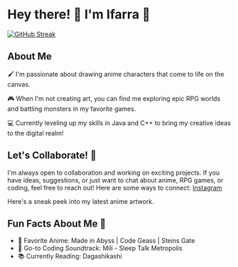 # Hey there! 👋 I'm Ifarra 🤗

[![GitHub Streak](https://github-readme-streak-stats.herokuapp.com?user=Ifarra&theme=tokyonight&background=45%2C122373%2C1C1829&border=312F68)](https://git.io/streak-stats)

## About Me

🖌️ I'm passionate about drawing anime characters that come to life on the canvas.

🎮 When I'm not creating art, you can find me exploring epic RPG worlds and battling monsters in my favorite games.

💻 Currently leveling up my skills in Java and C++ to bring my creative ideas to the digital realm!

## Let's Collaborate! 🤝

I'm always open to collaboration and working on exciting projects.
If you have ideas, suggestions, or just want to chat about anime, RPG games, or coding, feel free to reach out!
Here are some ways to connect:  [Instagram](https://www.instagram.com/ozanarafi_1324/?utm_source=ig_web_button_share_sheet&igshid=OGQ5ZDc2ODk2ZA==) 

Here's a sneak peek into my latest anime artwork.

## Fun Facts About Me 🎉

-   🌟 Favorite Anime: Made in Abyss | Code Geass | Steins Gate
-   🎵 Go-to Coding Soundtrack: Mili - Sleep Talk Metropolis
-   📚 Currently Reading: Dagashikashi
  
